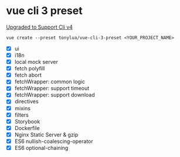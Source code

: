 # vue cli 3 preset

[Upgraded to Support Cli v4](https://cli.vuejs.org/migrating-from-v3/#upgrade-all-plugins-at-once)

```
vue create --preset tonylua/vue-cli-3-preset <YOUR_PROJECT_NAME>
```

- [x] ui
- [x] i18n
- [x] local mock server
- [x] fetch polyfill
- [x] fetch abort
- [x] fetchWrapper: common logic
- [x] fetchWrapper: support timeout
- [x] fetchWrapper: support download
- [x] directives
- [x] mixins
- [x] filters
- [x] Storybook
- [x] Dockerfile
- [x] Nginx Static Server & gzip
- [x] ES6 nullish-coalescing-operator
- [x] ES6 optional-chaining